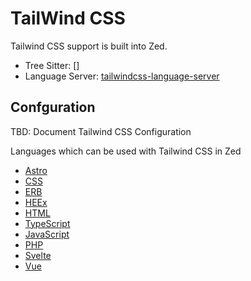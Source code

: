 # TailWind CSS

Tailwind CSS support is built into Zed.

- Tree Sitter: []
- Language Server: [tailwindcss-language-server](https://github.com/tailwindlabs/tailwindcss-intellisense)

## Confguration

TBD: Document Tailwind CSS Configuration

Languages which can be used with Tailwind CSS in Zed

- [Astro](./astro.md)
- [CSS](./css.md)
- [ERB](./ruby#ERB.md)
- [HEEx](./elixir#HEEx.md)
- [HTML](./html.md)
- [TypeScript](./typescript.md)
- [JavaScript](./javascript.md)
- [PHP](./php.md)
- [Svelte](./svelte.md)
- [Vue](./vue.md)
